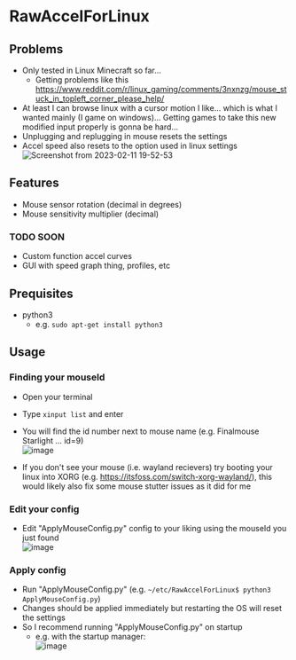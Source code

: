 # RawAccelForLinux

## Problems

- Only tested in Linux Minecraft so far...
  - Getting problems like this https://www.reddit.com/r/linux_gaming/comments/3nxnzg/mouse_stuck_in_topleft_corner_please_help/  
- At least I can browse linux with a cursor motion I like... which is what I wanted mainly (I game on windows)... Getting games to take this new modified input properly is gonna be hard...  
- Unplugging and replugging in mouse resets the settings
- Accel speed also resets to the option used in linux settings
  ![Screenshot from 2023-02-11 19-52-53](https://user-images.githubusercontent.com/108423881/218279032-43443366-ae0e-43dd-babc-c92ca9633c32.png)


## Features

- Mouse sensor rotation (decimal in degrees)  
- Mouse sensitivity multiplier (decimal)  

### TODO SOON

- Custom function accel curves  
- GUI with speed graph thing, profiles, etc

## Prequisites

- python3
  - e.g. ```sudo apt-get install python3```
## Usage

### Finding your mouseId

- Open your terminal  
- Type ```xinput list``` and enter  
- You will find the id number next to mouse name (e.g. Finalmouse Starlight ... id=9)  
![image](https://user-images.githubusercontent.com/108423881/218272916-08bff256-bafb-4b68-aac0-b90dbe394bc9.png)  

- If you don't see your mouse (i.e. wayland recievers) try booting your linux into XORG (e.g. https://itsfoss.com/switch-xorg-wayland/), this would likely also fix some mouse stutter issues as it did for me  

### Edit your config

- Edit "ApplyMouseConfig.py" config to your liking using the mouseId you just found  
  ![image](https://user-images.githubusercontent.com/108423881/218272945-7e72fa74-10cd-43bd-b0e9-e7c915cdcca0.png)  

### Apply config

- Run "ApplyMouseConfig.py" (e.g. ```~/etc/RawAccelForLinux$ python3 ApplyMouseConfig.py```)  
- Changes should be applied immediately but restarting the OS will reset the settings  
- So I recommend running "ApplyMouseConfig.py" on startup  
  - e.g. with the startup manager:  
  ![image](https://user-images.githubusercontent.com/108423881/218272855-b5bc1704-94ad-447c-9847-4b27b3af7818.png)  



